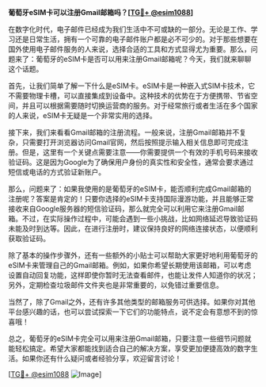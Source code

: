 **葡萄牙eSIM卡可以注册Gmail邮箱吗？[[TG💪+ @esim1088](https://t.me/s/esim1088)]**

在数字化时代，电子邮件已经成为我们生活中不可或缺的一部分。无论是工作、学习还是日常生活，拥有一个可靠的电子邮件账户都是必不可少的。对于那些想要在国外使用电子邮件服务的人来说，选择合适的工具和方式显得尤为重要。那么，问题来了：葡萄牙的eSIM卡是否可以用来注册Gmail邮箱呢？今天，我们就来聊聊这个话题。

首先，让我们简单了解一下什么是eSIM卡。eSIM卡是一种嵌入式SIM卡技术，它不需要物理卡槽，可以直接集成到设备中。这种技术的优势在于方便携带、节省空间，并且可以根据需要随时切换运营商的服务。对于经常旅行或者生活在多个国家的人来说，eSIM卡无疑是一个非常实用的选择。

接下来，我们来看看Gmail邮箱的注册流程。一般来说，注册Gmail邮箱并不复杂，只需要打开浏览器访问Gmail官网，然后按照提示输入相关信息即可完成注册。但是，这里有一个关键点需要注意——你需要提供一个有效的手机号码来接收验证码。这是因为Google为了确保用户身份的真实性和安全性，通常会要求通过短信或电话的方式验证新账户。

那么，问题来了：如果我使用的是葡萄牙的eSIM卡，能否顺利完成Gmail邮箱的注册呢？答案是肯定的！只要你选择的eSIM卡支持国际漫游功能，并且能够正常接收来自Google服务器的短信验证码，那么就完全可以利用它来注册Gmail邮箱。不过，在实际操作过程中，可能会遇到一些小挑战，比如网络延迟导致验证码未能及时到达等。因此，在进行注册时，建议保持良好的网络连接状态，以便顺利获取验证码。

除了基本的操作步骤外，还有一些额外的小贴士可以帮助大家更好地利用葡萄牙的eSIM卡来管理自己的Gmail邮箱。例如，如果你希望长期使用该邮箱，可以考虑设置自动回复功能，这样即使你暂时无法查看邮件，也能让发件人知道你的状况；另外，定期检查垃圾邮件文件夹也是非常重要的，以免错过重要信息。

当然了，除了Gmail之外，还有许多其他类型的邮箱服务可供选择。如果你对其他平台感兴趣的话，也可以尝试探索一下它们的功能特点，说不定会有意想不到的惊喜哦！

总之，葡萄牙的eSIM卡完全可以用来注册Gmail邮箱，只要注意一些细节问题就能轻松搞定。希望大家都能找到适合自己的解决方案，享受更加便捷高效的数字生活。如果你还有什么疑问或者经验分享，欢迎留言讨论！

[[TG💪+ @esim1088](https://t.me/s/esim1088) ![Image](https://i.postimg.cc/4NQfJmqS/Snipaste-2025-05-13-00-14-12.png)]